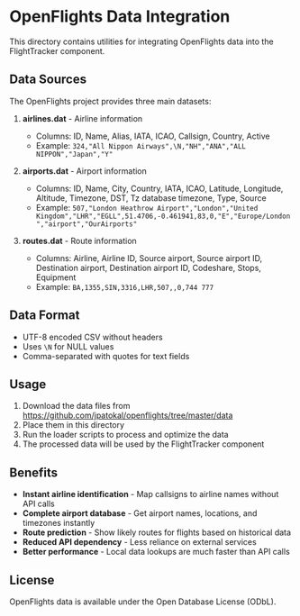 # OpenFlights Data Integration

This directory contains utilities for integrating OpenFlights data into the FlightTracker component.

## Data Sources

The OpenFlights project provides three main datasets:

1. **airlines.dat** - Airline information
   - Columns: ID, Name, Alias, IATA, ICAO, Callsign, Country, Active
   - Example: `324,"All Nippon Airways",\N,"NH","ANA","ALL NIPPON","Japan","Y"`

2. **airports.dat** - Airport information
   - Columns: ID, Name, City, Country, IATA, ICAO, Latitude, Longitude, Altitude, Timezone, DST, Tz database timezone, Type, Source
   - Example: `507,"London Heathrow Airport","London","United Kingdom","LHR","EGLL",51.4706,-0.461941,83,0,"E","Europe/London","airport","OurAirports"`

3. **routes.dat** - Route information
   - Columns: Airline, Airline ID, Source airport, Source airport ID, Destination airport, Destination airport ID, Codeshare, Stops, Equipment
   - Example: `BA,1355,SIN,3316,LHR,507,,0,744 777`

## Data Format

- UTF-8 encoded CSV without headers
- Uses `\N` for NULL values
- Comma-separated with quotes for text fields

## Usage

1. Download the data files from https://github.com/jpatokal/openflights/tree/master/data
2. Place them in this directory
3. Run the loader scripts to process and optimize the data
4. The processed data will be used by the FlightTracker component

## Benefits

- **Instant airline identification** - Map callsigns to airline names without API calls
- **Complete airport database** - Get airport names, locations, and timezones instantly
- **Route prediction** - Show likely routes for flights based on historical data
- **Reduced API dependency** - Less reliance on external services
- **Better performance** - Local data lookups are much faster than API calls

## License

OpenFlights data is available under the Open Database License (ODbL).